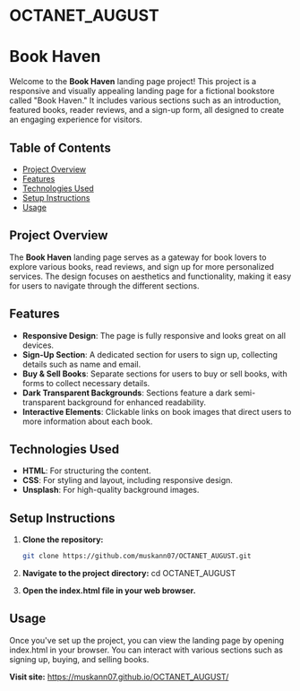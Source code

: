 # OCTANET_AUGUST

# Book Haven

Welcome to the **Book Haven** landing page project! This project is a responsive and visually appealing landing page for a fictional bookstore called "Book Haven." It includes various sections such as an introduction, featured books, reader reviews, and a sign-up form, all designed to create an engaging experience for visitors.

## Table of Contents

- [Project Overview](#project-overview)
- [Features](#features)
- [Technologies Used](#technologies-used)
- [Setup Instructions](#setup-instructions)
- [Usage](#usage)

## Project Overview

The **Book Haven** landing page serves as a gateway for book lovers to explore various books, read reviews, and sign up for more personalized services. The design focuses on aesthetics and functionality, making it easy for users to navigate through the different sections.

## Features

- **Responsive Design**: The page is fully responsive and looks great on all devices.
- **Sign-Up Section**: A dedicated section for users to sign up, collecting details such as name and email.
- **Buy & Sell Books**: Separate sections for users to buy or sell books, with forms to collect necessary details.
- **Dark Transparent Backgrounds**: Sections feature a dark semi-transparent background for enhanced readability.
- **Interactive Elements**: Clickable links on book images that direct users to more information about each book.

## Technologies Used

- **HTML**: For structuring the content.
- **CSS**: For styling and layout, including responsive design.
- **Unsplash**: For high-quality background images.

## Setup Instructions

1. **Clone the repository:**
   ```bash
   git clone https://github.com/muskann07/OCTANET_AUGUST.git

2. **Navigate to the project directory:**
   cd OCTANET_AUGUST

3. **Open the index.html file in your web browser.**

## Usage
Once you've set up the project, you can view the landing page by opening index.html in your browser. You can interact with various sections such as signing up, buying, and selling books.

**Visit site:**
https://muskann07.github.io/OCTANET_AUGUST/
